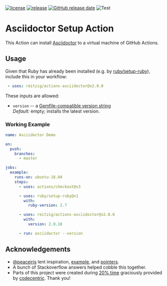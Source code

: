 [![license](https://img.shields.io/github/license/reitzig/actions-asciidoctor.svg)](https://github.com/reitzig/actions-asciidoctor/blob/master/LICENSE)
[![release](https://img.shields.io/github/release/reitzig/actions-asciidoctor.svg)](https://github.com/reitzig/actions-asciidoctor/releases/latest)
[![GitHub release date](https://img.shields.io/github/release-date/reitzig/actions-asciidoctor.svg)](https://github.com/reitzig/actions-asciidoctor/releases)
![Test](https://github.com/reitzig/actions-asciidoctor/workflows/Test/badge.svg?branch=master&event=push)

# Asciidoctor Setup Action

This Action can install
    [Asciidoctor](https://asciidoctor.org/)
to a virtual machine of GitHub Actions. 


## Usage

Given that Ruby has already been installed 
(e.g. by [ruby/setup-ruby](https://github.com/marketplace/actions/setup-ruby-jruby-and-truffleruby)), 
include this in your workflow:

```yml
 - uses: reitzig/actions-asciidoctor@v2.0.0
```

These inputs are allowed:

 - `version` -- a [Gemfile-compatible version string](https://guides.rubygems.org/patterns/#declaring-dependencies)  
   _Default:_ empty; installs the latest version.

### Working Example

```yml
name: Asciidoctor Demo

on:
  push:
    branches:
      - master

jobs:
  example:
    runs-on: ubuntu-18.04
    steps:
      - uses: actions/checkout@v3

      - uses: ruby/setup-ruby@v1
        with:
          ruby-version: 2.7

      - uses: reitzig/actions-asciidoctor@v2.0.0
        with:
          version: 2.0.18

      - run: asciidoctor --version
```


## Acknowledgements

 - [@peaceiris](https://github.com/peaceiris) lent inspiration, 
   [example](https://github.com/peaceiris/actions-hugo), and 
   [pointers](https://github.com/reitzig/today-i-learned/pull/1/).
 - A bunch of Stackoverflow answers helped cobble this together.
 - Parts of this project were created during 
     [20% time](https://en.wikipedia.org/wiki/20%25_Project) 
   graciously provided by 
     [codecentric](https://codecentric.de).
   Thank you!
